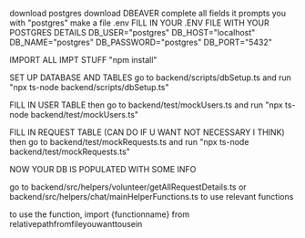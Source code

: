 download postgres
download DBEAVER
complete all fields it prompts you with "postgres"
make a file .env
FILL IN YOUR .ENV FILE WITH YOUR POSTGRES DETAILS
    DB_USER="postgres"
    DB_HOST="localhost"
    DB_NAME="postgres"
    DB_PASSWORD="postgres"
    DB_PORT="5432"

IMPORT ALL IMPT STUFF 
    "npm install"

SET UP DATABASE AND TABLES 
go to backend/scripts/dbSetup.ts and run 
   "npx ts-node backend/scripts/dbSetup.ts"

FILL IN USER TABLE 
then go to backend/test/mockUsers.ts and run
    "npx ts-node backend/test/mockUsers.ts" 

FILL IN REQUEST TABLE (CAN DO IF U WANT NOT NECESSARY I THINK)
then go to backend/test/mockRequests.ts and run
    "npx ts-node backend/test/mockRequests.ts"

NOW YOUR DB IS POPULATED WITH SOME INFO 

go to backend/src/helpers/volunteer/getAllRequestDetails.ts or backend/src/helpers/chat/mainHelperFunctions.ts to use relevant functions 

to use the function, import {functionname} from relativepathfromfileyouwanttousein